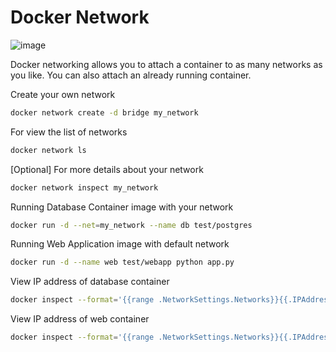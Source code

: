 # Docker Network

![image](https://user-images.githubusercontent.com/111989928/212470383-f9dfd0fe-b2f6-4cc6-9112-bc476098df83.png)

Docker networking allows you to attach a container to as many networks as you like. You can also attach an already running container.

Create your own network
```sh
docker network create -d bridge my_network
```
For view the list of networks
```sh
docker network ls
```
[Optional] For more details about your network
```sh
docker network inspect my_network
```
Running Database Container image with your network
```sh
docker run -d --net=my_network --name db test/postgres
```
Running Web Application image with default network
```sh
docker run -d --name web test/webapp python app.py
```
View IP address of database container
```sh
docker inspect --format='{{range .NetworkSettings.Networks}}{{.IPAddress}}{{end}}' db
```
View IP address of web container
```sh
docker inspect --format='{{range .NetworkSettings.Networks}}{{.IPAddress}}{{end}}' web
```
